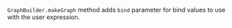 `GraphBuilder.makeGraph` method adds `bind` parameter for bind values to use with the user expression.
